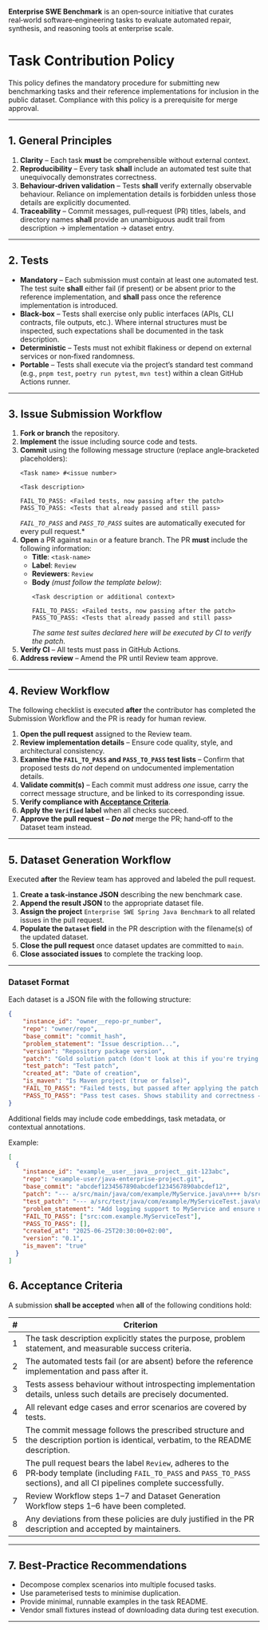 **Enterprise SWE Benchmark** is an open‑source initiative that curates real‑world software‑engineering tasks to evaluate automated repair, synthesis, and reasoning tools at enterprise scale.

# Task Contribution Policy

This policy defines the mandatory procedure for submitting new benchmarking tasks and their reference implementations for inclusion in the public dataset. Compliance with this policy is a prerequisite for merge approval.

---

## 1. General Principles

1. **Clarity** – Each task **must** be comprehensible without external context.
2. **Reproducibility** – Every task **shall** include an automated test suite that unequivocally demonstrates correctness.
3. **Behaviour‑driven validation** – Tests **shall** verify externally observable behaviour. Reliance on implementation details is forbidden unless those details are explicitly documented.
4. **Traceability** – Commit messages, pull‑request (PR) titles, labels, and directory names **shall** provide an unambiguous audit trail from description → implementation → dataset entry.

---

## 2. Tests

- **Mandatory** – Each submission must contain at least one automated test. The test suite **shall** either fail (if present) or be absent prior to the reference implementation, and **shall** pass once the reference implementation is introduced.
- **Black‑box** – Tests shall exercise only public interfaces (APIs, CLI contracts, file outputs, etc.). Where internal structures must be inspected, such expectations shall be documented in the task description.
- **Deterministic** – Tests must not exhibit flakiness or depend on external services or non‑fixed randomness.
- **Portable** – Tests shall execute via the project’s standard test command (e.g., `pnpm test`, `poetry run pytest`, `mvn test`) within a clean GitHub Actions runner.

---

## 3. Issue Submission Workflow

1. **Fork or branch** the repository.
2. **Implement** the issue including source code and tests.
3. **Commit** using the following message structure (replace angle‑bracketed placeholders):
   ```
   <Task name> #<issue number>

   <Task description>

   FAIL_TO_PASS: <Failed tests, now passing after the patch>
   PASS_TO_PASS: <Tests that already passed and still pass>
   ```
   *`FAIL_TO_PASS`* and *`PASS_TO_PASS`* suites are automatically executed for every pull request.*
4. **Open** a PR against `main` or a feature branch. The PR **must** include the following information:
    - **Title**: `<task‑name>`
    - **Label**: `Review`
    - **Reviewers**: `Review`
    - **Body** *(must follow the template below)*:
      ```
      <Task description or additional context>
 
      FAIL_TO_PASS: <Failed tests, now passing after the patch>
      PASS_TO_PASS: <Tests that already passed and still pass>
      ```
      *The same test suites declared here will be executed by CI to verify the patch.*
5. **Verify CI** – All tests must pass in GitHub Actions.
6. **Address review** – Amend the PR until Review team approve.

---

## 4. Review Workflow

The following checklist is executed **after** the contributor has completed the Submission Workflow and the PR is ready for human review.

1. **Open the pull request** assigned to the Review team.
2. **Review implementation details** – Ensure code quality, style, and architectural consistency.
3. **Examine the `FAIL_TO_PASS` and `PASS_TO_PASS` test lists** – Confirm that proposed tests do *not* depend on undocumented implementation details.
4. **Validate commit(s)** – Each commit must address *one* issue, carry the correct message structure, and be linked to its corresponding issue.
5. **Verify compliance with [Acceptance Criteria](https://github.com/jetbrains-eval-lab#6-acceptance-criteria)**.
6. **Apply the `Verified` label** when all checks succeed.
7. **Approve the pull request** – ***Do not*** merge the PR; hand‑off to the Dataset team instead.

---

## 5. Dataset Generation Workflow

Executed **after** the Review team has approved and labeled the pull request.

1. **Create a task‑instance JSON** describing the new benchmark case.
2. **Append the result JSON** to the appropriate dataset file.
3. **Assign the project** `Enterprise SWE Spring Java Benchmark` to all related issues in the pull request.
4. **Populate the `Dataset` field** in the PR description with the filename(s) of the updated dataset.
5. **Close the pull request** once dataset updates are committed to `main`.
6. **Close associated issues** to complete the tracking loop.

---

### Dataset Format

Each dataset is a JSON file with the following structure:

```json
{
    "instance_id": "owner__repo-pr_number",
    "repo": "owner/repo",
    "base_commit": "commit_hash",
    "problem_statement": "Issue description...",
    "version": "Repository package version",
    "patch": "Gold solution patch (don't look at this if you're trying to solve the problem)",
    "test_patch": "Test patch",
    "created_at": "Date of creation",
    "is_maven": "Is Maven project (true or false)",
    "FAIL_TO_PASS": "Failed tests, but passed after applying the patch or fix",
    "PASS_TO_PASS": "Pass test cases. Shows stability and correctness — the patch did not break existing functionality and may include improvements or refactoring"
}
```

Additional fields may include code embeddings, task metadata, or contextual annotations.

Example:
```json
[
  {
    "instance_id": "example__user__java__project__git-123abc",
    "repo": "example-user/java-enterprise-project.git",
    "base_commit": "abcdef1234567890abcdef1234567890abcdef12",
    "patch": "--- a/src/main/java/com/example/MyService.java\n+++ b/src/main/java/com/example/MyService.java\n@@ -1,4 +1,6 @@\n public class MyService {\n+    private final Logger logger = LoggerFactory.getLogger(MyService.class);\n+\n     public void doWork() {\n         // TODO: implement\n     }\n }",
    "test_patch": "--- a/src/test/java/com/example/MyServiceTest.java\n+++ b/src/test/java/com/example/MyServiceTest.java\n@@ -10,6 +10,10 @@\n     @Test\n     public void testDoWork() {\n         // should log an event\n+        assertDoesNotThrow(() -> myService.doWork());\n     }\n }",
    "problem_statement": "Add logging support to MyService and ensure no exceptions are thrown during doWork() execution.",
    "FAIL_TO_PASS": ["src:com.example.MyServiceTest"],
    "PASS_TO_PASS": [],
    "created_at": "2025-06-25T20:30:00+02:00",
    "version": "0.1",
    "is_maven": "true"
  }
]
```

## 6. Acceptance Criteria

A submission **shall be accepted** when **all** of the following conditions hold:

| # | Criterion                                                                                                                                                                      |
| - | ------------------------------------------------------------------------------------------------------------------------------------------------------------------------------ |
| 1 | The task description explicitly states the purpose, problem statement, and measurable success criteria.                                                                        |
| 2 | The automated tests fail (or are absent) before the reference implementation and pass after it.                                                                                |
| 3 | Tests assess behaviour without introspecting implementation details, unless such details are precisely documented.                                                             |
| 4 | All relevant edge cases and error scenarios are covered by tests.                                                                                                              |
| 5 | The commit message follows the prescribed structure and the description portion is identical, verbatim, to the README description.                                             |
| 6 | The pull request bears the label `Review`, adheres to the PR‑body template (including `FAIL_TO_PASS` and `PASS_TO_PASS` sections), and all CI pipelines complete successfully. |
| 7 | Review Workflow steps 1–7 and Dataset Generation Workflow steps 1–6 have been completed.                                                                                       |
| 8 | Any deviations from these policies are duly justified in the PR description and accepted by maintainers.                                                                       |

---

## 7. Best‑Practice Recommendations

- Decompose complex scenarios into multiple focused tasks.
- Use parameterised tests to minimise duplication.
- Provide minimal, runnable examples in the task README.
- Vendor small fixtures instead of downloading data during test execution.

---
